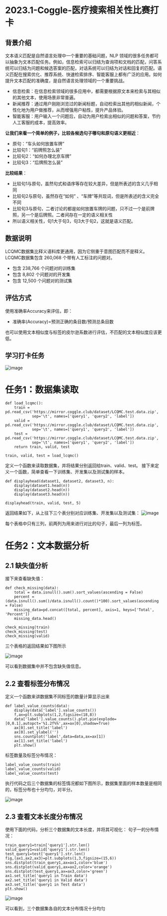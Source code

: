 # 2023.1-Coggle-医疗搜索相关性比赛打卡

## 背景介绍
文本语义匹配是自然语言处理中一个重要的基础问题，NLP 领域的很多任务都可以抽象为文本匹配任务。例如，信息检索可以归结为查询项和文档的匹配，问答系统可以归结为问题和候选答案的匹配，对话系统可以归结为对话和回复的匹配。语义匹配在搜索优化、推荐系统、快速检索排序、智能客服上都有广泛的应用。如何提升文本匹配的准确度，是自然语言处理领域的一个重要挑战。

- 信息检索：在信息检索领域的很多应用中，都需要根据原文本来检索与其相似的其他文本，使用场景非常普遍。
- 新闻推荐：通过用户刚刚浏览过的新闻标题，自动检索出其他的相似新闻，个性化地为用户做推荐，从而增强用户粘性，提升产品体验。
- 智能客服：用户输入一个问题后，自动为用户检索出相似的问题和答案，节约人工客服的成本，提高效率。


**让我们来看一个简单的例子，比较各候选句子哪句和原句语义更相近**：

- 原句：“车头如何放置车牌”
- 比较句1：“前牌照怎么装”
- 比较句2：“如何办理北京车牌”
- 比较句3：“后牌照怎么装”


**比较结果**：

- 比较句1与原句，虽然句式和语序等存在较大差异，但是所表述的含义几乎相同
- 比较句2与原句，虽然存在“如何” 、“车牌”等共现词，但是所表述的含义完全不同
- 比较句3与原句，二者讨论的都是如何放置车牌的问题，只不过一个是前牌照，另一个是后牌照。二者间存在一定的语义相关性
- 所以语义相关性，句1大于句3，句3大于句2，这就是语义匹配。


## 数据说明
LCQMC数据集比释义语料库更通用，因为它侧重于意图匹配而不是释义。LCQMC数据集包含 260,068 个带有人工标注的问题对。

- 包含 238,766 个问题对的训练集
- 包含 8,802 个问题对的开发集
- 包含 12,500 个问题对的测试集


## 评估方式
使用准确率Accuracy来评估，即：

- 准确率(Accuracy)=预测正确的条目数/预测总条目数

也可以使用文本相似度与标签的皮尔逊系数进行评估，不匹配的文本相似度应该更低。


## 学习打卡任务
![image](https://user-images.githubusercontent.com/103374522/210743695-20cadc7e-c200-4b85-a4a4-d93b21f0cef7.png)



# 任务1：数据集读取
    def load_lcqmc():
        train = pd.read_csv('https://mirror.coggle.club/dataset/LCQMC.test.data.zip', 
                sep='\t', names=['query1', 'query2', 'label'])
        valid = pd.read_csv('https://mirror.coggle.club/dataset/LCQMC.test.data.zip', 
                sep='\t', names=['query1', 'query2', 'label'])
        test = pd.read_csv('https://mirror.coggle.club/dataset/LCQMC.test.data.zip', 
                sep='\t', names=['query1', 'query2', 'label'])
        return train, valid, test
    
    train, valid, test = load_lcqmc()
定义一个函数来读取数据集，并将结果分别返回给train、valid、test。
接下来定义一个函数，简单查看一下训练集、开发集以及测试集的样本。

    def displayhead(dataset1, dataset2, dataset3, n):
        display(dataset1.head(n))
        display(dataset2.head(n))
        display(dataset3.head(n))

    displayhead(train, valid, test, 5)
返回结果如下，从上往下三个表分别对应训练集、开发集以及测试集：
![image](https://user-images.githubusercontent.com/103374522/210746375-c1cd403d-f5fb-4673-bae3-cdd60b0aa2e7.png)

每个表格中只有三列，前两列为用来进行对比的句子，最后一列为标签。

# 任务2：文本数据分析
## 2.1 缺失值分析
接下来查看缺失值：

    def check_missing(data):
        total = data.isnull().sum().sort_values(ascending = False)
        percent = (data.isnull().sum()/data.isnull().count()*100).sort_values(ascending = False)
        missing_data=pd.concat([total, percent], axis=1, keys=['Total', 'Percent'])
        missing_data.head()
    
    check_missing(train)
    check_missing(test)
    check_missing(valid)
        
三个表格的返回结果如下图所示

![image](https://user-images.githubusercontent.com/103374522/210751161-ef64c2a0-9433-46dd-b69a-6dd8c4bf5804.png)

可以看到数据集中并不包含缺失值信息。

## 2.2 查看标签分布情况
定义一个函数来讲数据集不同标签的数量计算显示出来

    def label_value_counts(data):
        display(data['label'].value_counts())
        f,ax=plt.subplots(1,2,figsize=(18,8))
        data['label'].value_counts().plot.pie(explode=[0,0.1],autopct='%1.2f%%',ax=ax[0],shadow=True)
        ax[0].set_title('label')
        ax[0].set_ylabel('')
        sns.countplot('label',data=data,ax=ax[1])
        ax[1].set_title('label')
        plt.show()
        
标签数量及标签分布情况：

    label_value_counts(train)
    label_value_counts(valid)
    label_value_counts(test)

执行代码之后三个数据集的标签情况都如下图所示，数据集里面的样本数量是相同的，标签分布也十分均匀，对半分。

![image](https://user-images.githubusercontent.com/103374522/210754427-61497e6d-510f-42f5-8e78-5d83df3577e2.png)

## 2.3 查看文本长度分布情况
使用下面的代码，分析三个数据集的文本长度，并将其可视化：
句子一的分布情况：

    train_query1=train['query1'].str.len()
    valid_query1=valid['query1'].str.len()
    test_query1=test['query1'].str.len()
    fig,(ax1,ax2,ax3)=plt.subplots(1,3,figsize=(15,6))
    sns.distplot(train_query1,ax=ax1,color='blue')
    sns.distplot(valid_query1,ax=ax2,color='orange')
    sns.distplot(test_query1,ax=ax3,color='green')
    ax1.set_title('query1 in Train data')
    ax2.set_title('query1 in Valid data')
    ax3.set_title('query1 in Test data')
    plt.show()
![image](https://user-images.githubusercontent.com/103374522/210757444-9ed31c56-a9e2-4d65-afa2-c7f87b03956c.png)

可以看到，三个数据集各自的文本分布情况十分均匀
